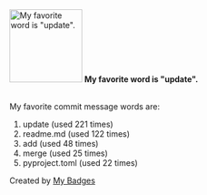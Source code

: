<img src="https://my-badges.github.io/my-badges/favorite-word.png" alt="My favorite word is &quot;update&quot;." title="My favorite word is &quot;update&quot;." width="128">
<strong>My favorite word is &quot;update&quot;.</strong>
<br><br>

My favorite commit message words are:

1. update (used 221 times)
2. readme.md (used 122 times)
3. add (used 48 times)
4. merge (used 25 times)
5. pyproject.toml (used 22 times)


Created by <a href="https://github.com/my-badges/my-badges">My Badges</a>